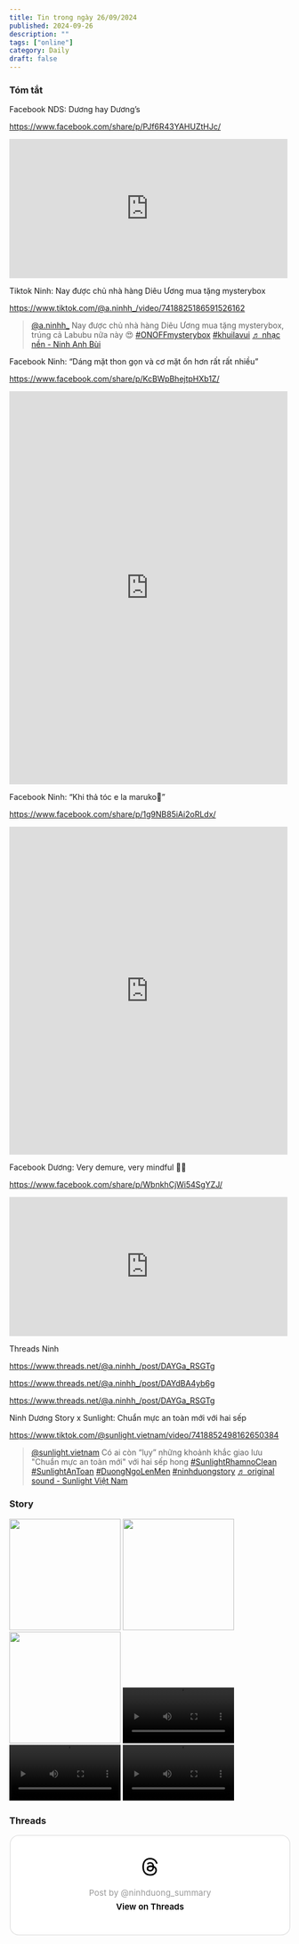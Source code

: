 ```yaml
---
title: Tin trong ngày 26/09/2024
published: 2024-09-26
description: ""
tags: ["online"]
category: Daily
draft: false
---
```


### Tóm tắt 

Facebook NDS: Dương hay Dương’s  

https://www.facebook.com/share/p/PJf6R43YAHUZtHJc/

<iframe src="https://www.facebook.com/plugins/post.php?href=https%3A%2F%2Fwww.facebook.com%2FNinhDuongStory3616%2Fposts%2Fpfbid032oWSC62uxxpmc35cDZapVviynjWi9pN19pnu8jQyNY85iNJwFryZphTL5TVoodJDl&show_text=true&width=500" width="500" height="250" style="border:none;overflow:hidden" scrolling="no" frameborder="0" allowfullscreen="true" allow="autoplay; clipboard-write; encrypted-media; picture-in-picture; web-share"></iframe>


Tiktok Ninh: Nay được chủ nhà hàng Diêu Ương mua tặng mysterybox

https://www.tiktok.com/@a.ninhh_/video/7418825186591526162


<blockquote class="tiktok-embed" cite="https://www.tiktok.com/@a.ninhh_/video/7418825186591526162" data-video-id="7418825186591526162" style="max-width: 605px;min-width: 325px;" > <section> <a target="_blank" title="@a.ninhh_" href="https://www.tiktok.com/@a.ninhh_?refer=embed">@a.ninhh_</a> Nay được chủ nhà hàng Diêu Ương mua tặng mysterybox, trúng cả Labubu nữa này 😍 <a title="onoffmysterybox" target="_blank" href="https://www.tiktok.com/tag/onoffmysterybox?refer=embed">#ONOFFmysterybox</a> <a title="khuilavui" target="_blank" href="https://www.tiktok.com/tag/khuilavui?refer=embed">#khuilavui</a> <a target="_blank" title="♬ nhạc nền  - Ninh Anh Bùi" href="https://www.tiktok.com/music/nhạc-nền-Ninh-Anh-Bùi-7418825283635727105?refer=embed">♬ nhạc nền  - Ninh Anh Bùi</a> </section> </blockquote> <script async src="https://www.tiktok.com/embed.js"></script>


Facebook Ninh: “Dáng mặt thon gọn và cơ mặt ổn hơn rất rất nhiều”

https://www.facebook.com/share/p/KcBWpBhejtpHXb1Z/

<iframe src="https://www.facebook.com/plugins/post.php?href=https%3A%2F%2Fwww.facebook.com%2Fbuianhninh1804%2Fposts%2Fpfbid02CC2kKp3NFXEytxHkXYTnGBjRaVht8P4PvTAns5gRXkMUqsp2tQpUKRT6zi86bDL2l&show_text=true&width=500" width="500" height="706" style="border:none;overflow:hidden" scrolling="no" frameborder="0" allowfullscreen="true" allow="autoplay; clipboard-write; encrypted-media; picture-in-picture; web-share"></iframe>


Facebook Ninh: “Khi thả tóc e la maruko🤣” 

https://www.facebook.com/share/p/1g9NB85iAi2oRLdx/

<iframe src="https://www.facebook.com/plugins/post.php?href=https%3A%2F%2Fwww.facebook.com%2Fbuianhninh1804%2Fposts%2Fpfbid02kY9jXSdgiFvnd1HRBCz76bFTr4o4JUTvoptjHcFMpEdqKjU4ASebtTBNubUbysb2l&show_text=true&width=500" width="500" height="589" style="border:none;overflow:hidden" scrolling="no" frameborder="0" allowfullscreen="true" allow="autoplay; clipboard-write; encrypted-media; picture-in-picture; web-share"></iframe>

Facebook Dương: Very demure, very mindful 🫶🏻

https://www.facebook.com/share/p/WbnkhCjWi54SgYZJ/

<iframe src="https://www.facebook.com/plugins/post.php?href=https%3A%2F%2Fwww.facebook.com%2Fnguyentungduong.1812%2Fposts%2Fpfbid02vHkV54QUjbtfyqxLjV2BTJQsMX1yptHx2hcxkaWKJc7E3UTEGwNyz4zNPepniW2Wl&show_text=true&width=500" width="500" height="250" style="border:none;overflow:hidden" scrolling="no" frameborder="0" allowfullscreen="true" allow="autoplay; clipboard-write; encrypted-media; picture-in-picture; web-share"></iframe>

Threads Ninh 

https://www.threads.net/@a.ninhh_/post/DAYGa_RSGTg

https://www.threads.net/@a.ninhh_/post/DAYdBA4yb6g

https://www.threads.net/@a.ninhh_/post/DAYGa_RSGTg


Ninh Dương Story x Sunlight: Chuẩn mực an toàn mới với hai sếp 

https://www.tiktok.com/@sunlight.vietnam/video/7418852498162650384


<blockquote class="tiktok-embed" cite="https://www.tiktok.com/@sunlight.vietnam/video/7418852498162650384" data-video-id="7418852498162650384" style="max-width: 605px;min-width: 325px;" > <section> <a target="_blank" title="@sunlight.vietnam" href="https://www.tiktok.com/@sunlight.vietnam?refer=embed">@sunlight.vietnam</a> Có ai còn “lụy” những khoảnh khắc giao lưu &#34;Chuẩn mực an toàn mới&#34; với hai sếp hong <a title="sunlightrhamnoclean" target="_blank" href="https://www.tiktok.com/tag/sunlightrhamnoclean?refer=embed">#SunlightRhamnoClean</a> <a title="sunlightantoan" target="_blank" href="https://www.tiktok.com/tag/sunlightantoan?refer=embed">#SunlightAnToan</a> <a title="duongngolenmen" target="_blank" href="https://www.tiktok.com/tag/duongngolenmen?refer=embed">#DuongNgoLenMen</a> <a title="ninhduongstory" target="_blank" href="https://www.tiktok.com/tag/ninhduongstory?refer=embed">#ninhduongstory</a> <a target="_blank" title="♬ original sound  - Sunlight Việt Nam" href="https://www.tiktok.com/music/original-sound-Sunlight-Việt-Nam-7418852568647977729?refer=embed">♬ original sound  - Sunlight Việt Nam</a> </section> </blockquote> <script async src="https://www.tiktok.com/embed.js"></script>


### Story

<img width="200" src="https://github.com/user-attachments/assets/8982ed01-b181-4d7e-94b5-bab02bea111f" />

<img width="200" src="https://github.com/user-attachments/assets/d4296ed6-ed5b-4fdb-acf2-beddc32b80a2" />

<img width="200" src="https://github.com/user-attachments/assets/7ab10762-63f1-4d20-8695-b0c5ac4b6f6d" />


<video width="200" controls>
  <source type="video/mp4" src="https://github.com/user-attachments/assets/319468f1-0791-4b0b-9ef7-6747bb376a8e" >
</video>

<video width="200" controls>
  <source type="video/mp4" src="https://github.com/user-attachments/assets/84d4fbea-f4e3-4935-a600-ce848947d745" >
</video>

<video width="200" controls>
  <source type="video/mp4" src="https://github.com/user-attachments/assets/56b0df7c-53ed-4615-9db7-f9d6a45415e8" >
</video>


### Threads 

<blockquote class="text-post-media" data-text-post-permalink="https://www.threads.net/@ninhduong_summary/post/DAYr1ZbTgIq" data-text-post-version="0" id="ig-tp-DAYr1ZbTgIq" style=" background:#FFF; border-width: 1px; border-style: solid; border-color: #00000026; border-radius: 16px; max-width:540px; margin: 1px; min-width:270px; padding:0; width:99.375%; width:-webkit-calc(100% - 2px); width:calc(100% - 2px);"> <a href="https://www.threads.net/@ninhduong_summary/post/DAYr1ZbTgIq" style=" background:#FFFFFF; line-height:0; padding:0 0; text-align:center; text-decoration:none; width:100%; font-family: -apple-system, BlinkMacSystemFont, sans-serif;" target="_blank"> <div style=" padding: 40px; display: flex; flex-direction: column; align-items: center;"><div style=" display:block; height:32px; width:32px; padding-bottom:20px;"> <svg aria-label="Threads" height="32px" role="img" viewBox="0 0 192 192" width="32px" xmlns="http://www.w3.org/2000/svg"> <path d="M141.537 88.9883C140.71 88.5919 139.87 88.2104 139.019 87.8451C137.537 60.5382 122.616 44.905 97.5619 44.745C97.4484 44.7443 97.3355 44.7443 97.222 44.7443C82.2364 44.7443 69.7731 51.1409 62.102 62.7807L75.881 72.2328C81.6116 63.5383 90.6052 61.6848 97.2286 61.6848C97.3051 61.6848 97.3819 61.6848 97.4576 61.6855C105.707 61.7381 111.932 64.1366 115.961 68.814C118.893 72.2193 120.854 76.925 121.825 82.8638C114.511 81.6207 106.601 81.2385 98.145 81.7233C74.3247 83.0954 59.0111 96.9879 60.0396 116.292C60.5615 126.084 65.4397 134.508 73.775 140.011C80.8224 144.663 89.899 146.938 99.3323 146.423C111.79 145.74 121.563 140.987 128.381 132.296C133.559 125.696 136.834 117.143 138.28 106.366C144.217 109.949 148.617 114.664 151.047 120.332C155.179 129.967 155.42 145.8 142.501 158.708C131.182 170.016 117.576 174.908 97.0135 175.059C74.2042 174.89 56.9538 167.575 45.7381 153.317C35.2355 139.966 29.8077 120.682 29.6052 96C29.8077 71.3178 35.2355 52.0336 45.7381 38.6827C56.9538 24.4249 74.2039 17.11 97.0132 16.9405C119.988 17.1113 137.539 24.4614 149.184 38.788C154.894 45.8136 159.199 54.6488 162.037 64.9503L178.184 60.6422C174.744 47.9622 169.331 37.0357 161.965 27.974C147.036 9.60668 125.202 0.195148 97.0695 0H96.9569C68.8816 0.19447 47.2921 9.6418 32.7883 28.0793C19.8819 44.4864 13.2244 67.3157 13.0007 95.9325L13 96L13.0007 96.0675C13.2244 124.684 19.8819 147.514 32.7883 163.921C47.2921 182.358 68.8816 191.806 96.9569 192H97.0695C122.03 191.827 139.624 185.292 154.118 170.811C173.081 151.866 172.51 128.119 166.26 113.541C161.776 103.087 153.227 94.5962 141.537 88.9883ZM98.4405 129.507C88.0005 130.095 77.1544 125.409 76.6196 115.372C76.2232 107.93 81.9158 99.626 99.0812 98.6368C101.047 98.5234 102.976 98.468 104.871 98.468C111.106 98.468 116.939 99.0737 122.242 100.233C120.264 124.935 108.662 128.946 98.4405 129.507Z" /></svg></div> <div style=" font-size: 15px; line-height: 21px; color: #999999; font-weight: 400; padding-bottom: 4px; "> Post by @ninhduong_summary</div> <div style=" font-size: 15px; line-height: 21px; color: #000000; font-weight: 600; "> View on Threads</div></div></a></blockquote>
<script async src="https://www.threads.net/embed.js"></script>